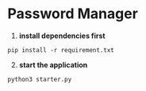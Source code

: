 # Password Manager


1. **install dependencies first**

`pip install -r requirement.txt`

2. **start the application**

`python3 starter.py`
